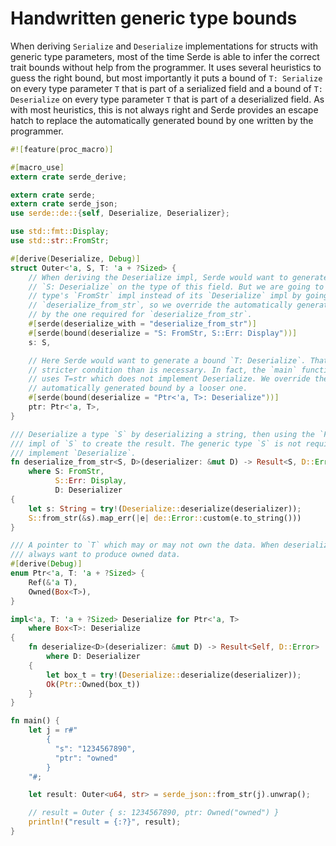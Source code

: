 # Handwritten generic type bounds

When deriving `Serialize` and `Deserialize` implementations for structs with
generic type parameters, most of the time Serde is able to infer the correct
trait bounds without help from the programmer. It uses several heuristics to
guess the right bound, but most importantly it puts a bound of `T: Serialize` on
every type parameter `T` that is part of a serialized field and a bound of `T:
Deserialize` on every type parameter `T` that is part of a deserialized field.
As with most heuristics, this is not always right and Serde provides an escape
hatch to replace the automatically generated bound by one written by the
programmer.

```rust
#![feature(proc_macro)]

#[macro_use]
extern crate serde_derive;

extern crate serde;
extern crate serde_json;
use serde::de::{self, Deserialize, Deserializer};

use std::fmt::Display;
use std::str::FromStr;

#[derive(Deserialize, Debug)]
struct Outer<'a, S, T: 'a + ?Sized> {
    // When deriving the Deserialize impl, Serde would want to generate a bound
    // `S: Deserialize` on the type of this field. But we are going to use the
    // type's `FromStr` impl instead of its `Deserialize` impl by going through
    // `deserialize_from_str`, so we override the automatically generated bound
    // by the one required for `deserialize_from_str`.
    #[serde(deserialize_with = "deserialize_from_str")]
    #[serde(bound(deserialize = "S: FromStr, S::Err: Display"))]
    s: S,

    // Here Serde would want to generate a bound `T: Deserialize`. That is a
    // stricter condition than is necessary. In fact, the `main` function below
    // uses T=str which does not implement Deserialize. We override the
    // automatically generated bound by a looser one.
    #[serde(bound(deserialize = "Ptr<'a, T>: Deserialize"))]
    ptr: Ptr<'a, T>,
}

/// Deserialize a type `S` by deserializing a string, then using the `FromStr`
/// impl of `S` to create the result. The generic type `S` is not required to
/// implement `Deserialize`.
fn deserialize_from_str<S, D>(deserializer: &mut D) -> Result<S, D::Error>
    where S: FromStr,
          S::Err: Display,
          D: Deserializer
{
    let s: String = try!(Deserialize::deserialize(deserializer));
    S::from_str(&s).map_err(|e| de::Error::custom(e.to_string()))
}

/// A pointer to `T` which may or may not own the data. When deserializing we
/// always want to produce owned data.
#[derive(Debug)]
enum Ptr<'a, T: 'a + ?Sized> {
    Ref(&'a T),
    Owned(Box<T>),
}

impl<'a, T: 'a + ?Sized> Deserialize for Ptr<'a, T>
    where Box<T>: Deserialize
{
    fn deserialize<D>(deserializer: &mut D) -> Result<Self, D::Error>
        where D: Deserializer
    {
        let box_t = try!(Deserialize::deserialize(deserializer));
        Ok(Ptr::Owned(box_t))
    }
}

fn main() {
    let j = r#"
        {
          "s": "1234567890",
          "ptr": "owned"
        }
    "#;

    let result: Outer<u64, str> = serde_json::from_str(j).unwrap();

    // result = Outer { s: 1234567890, ptr: Owned("owned") }
    println!("result = {:?}", result);
}
```
